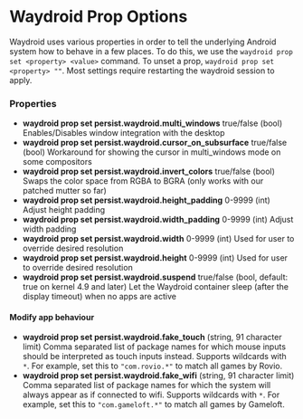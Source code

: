 # Waydroid Prop Options

Waydroid uses various properties in order to tell the underlying Android system how to behave in a few places.
To do this, we use the `waydroid prop set <property> <value>` command.
To unset a prop, `waydroid prop set <property> ""`.
Most settings require restarting the waydroid session to apply.

### Properties

* **waydroid prop set persist.waydroid.multi\_windows** true/false \(bool\) Enables/Disables window integration with the desktop
* **waydroid prop set persist.waydroid.cursor_on_subsurface** true/false \(bool\) Workaround for showing the cursor in multi_windows mode on some compositors
* **waydroid prop set persist.waydroid.invert\_colors** true/false \(bool\) Swaps the color space from RGBA to BGRA \(only works with our patched mutter so far\)
* **waydroid prop set persist.waydroid.height\_padding** 0-9999 \(int\) Adjust height padding
* **waydroid prop set persist.waydroid.width\_padding** 0-9999 \(int\) Adjust width padding
* **waydroid prop set persist.waydroid.width** 0-9999 \(int\) Used for user to override desired resolution
* **waydroid prop set persist.waydroid.height** 0-9999 \(int\) Used for user to override desired resolution
* **waydroid prop set persist.waydroid.suspend** true/false \(bool, default: true on kernel 4.9 and later\) Let the Waydroid container sleep (after the display timeout) when no apps are active

#### Modify app behaviour
* **waydroid prop set persist.waydroid.fake_touch** (string, 91 character limit) Comma separated list of package names for which mouse inputs should be interpreted as touch inputs instead. Supports wildcards with `*`. For example, set this to `"com.rovio.*"` to match all games by Rovio.
* **waydroid prop set persist.waydroid.fake_wifi** (string, 91 character limit) Comma separated list of package names for which the system will always appear as if connected to wifi. Supports wildcards with `*`. For example, set this to `"com.gameloft.*"` to match all games by Gameloft.
